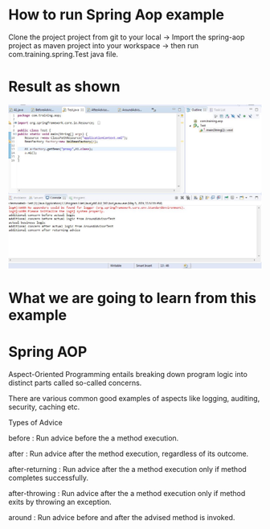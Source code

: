 # How to run Spring Aop example
Clone the project project from git to your local -> Import the spring-aop project as maven project into your workspace -> then run com.training.spring.Test java file.
# Result as shown
![](https://github.com/techbhaskar/Spring-with-Spring-Boot/blob/master/spring-aop/spring-aop-res.JPG)

# What we are going to learn from this example
# Spring AOP

Aspect-Oriented Programming entails breaking down program logic into distinct parts called so-called concerns.

There are various common good examples of aspects like logging, auditing, security, caching etc.

Types of Advice

before : Run advice before the a method execution.

after : Run advice after the method execution, regardless of its outcome.

after-returning : Run advice after the a method execution only if method completes successfully.

after-throwing : Run advice after the a method execution only if method exits by throwing an exception.

around : Run advice before and after the advised method is invoked.

